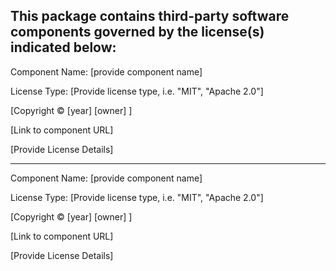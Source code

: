 This package contains third-party software components governed by the license(s) indicated below:
---------

Component Name: [provide component name]

License Type: [Provide license type, i.e. "MIT", "Apache 2.0"]

[Copyright © [year] [owner] ]

[Link to component URL]

[Provide License Details]

---------

Component Name: [provide component name]

License Type: [Provide license type, i.e. "MIT", "Apache 2.0"]

[Copyright © [year] [owner] ]

[Link to component URL]

[Provide License Details]
